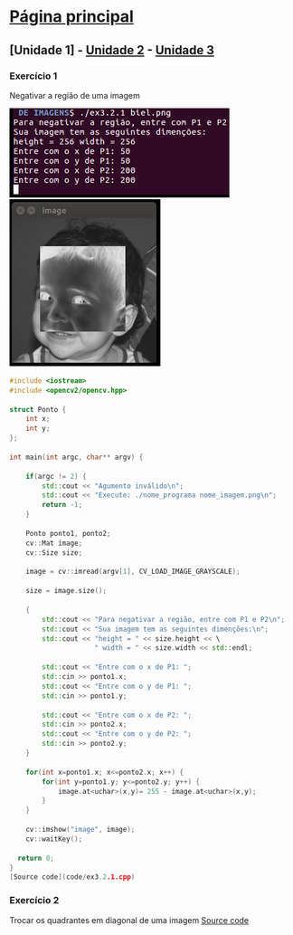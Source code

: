 # [Página principal](index.md)
## [Unidade 1] - [Unidade 2](#) - [Unidade 3](#)

### Exercício 1
Negativar a região de uma imagem

![useful image](image/ex3.2.1t.png)
![useful image](image/ex3.2.1.png)

```c++
#include <iostream>
#include <opencv2/opencv.hpp>

struct Ponto {
	int x;
	int y;
};

int main(int argc, char** argv) {
	
	if(argc != 2) {
		std::cout << "Agumento inválido\n";
		std::cout << "Execute: ./nome_programa nome_imagem.png\n";
		return -1;
	}

	Ponto ponto1, ponto2;
	cv::Mat image;
	cv::Size size;
	
	image = cv::imread(argv[1], CV_LOAD_IMAGE_GRAYSCALE);
	
	size = image.size();
	
	{
		std::cout << "Para negativar a região, entre com P1 e P2\n";
		std::cout << "Sua imagem tem as seguintes dimenções:\n";
		std::cout << "height = " << size.height << \
					 " width = " << size.width << std::endl;
	
		std::cout << "Entre com o x de P1: ";
		std::cin >> ponto1.x;
		std::cout << "Entre com o y de P1: ";
		std::cin >> ponto1.y;
	
		std::cout << "Entre com o x de P2: ";
		std::cin >> ponto2.x;
		std::cout << "Entre com o y de P2: ";
		std::cin >> ponto2.y;		
	}
	
	for(int x=ponto1.x; x<=ponto2.x; x++) {
		for(int y=ponto1.y; y<=ponto2.y; y++) {
			image.at<uchar>(x,y)= 255 - image.at<uchar>(x,y);
		}
	}
	
	cv::imshow("image", image);
	cv::waitKey();
  
  return 0;
}
[Source code](code/ex3.2.1.cpp)
```

### Exercício 2
Trocar os quadrantes em diagonal de uma imagem
[Source code](code/ex3.2.2.cpp)
